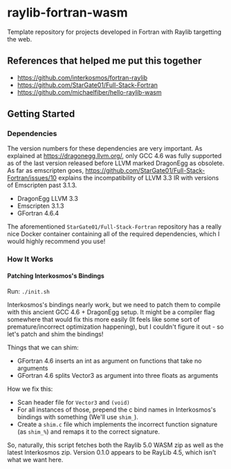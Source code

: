 # raylib-fortran-wasm
Template repository for projects developed in Fortran with Raylib targetting the web.

## References that helped me put this together
* https://github.com/interkosmos/fortran-raylib
* https://github.com/StarGate01/Full-Stack-Fortran
* https://github.com/michaelfiber/hello-raylib-wasm

## Getting Started

### Dependencies
The version numbers for these dependencies are very important.  As explained at https://dragonegg.llvm.org/, only GCC 4.6 was fully supported as of the last version released before LLVM marked DragonEgg as obsolete.  As far as emscripten goes, https://github.com/StarGate01/Full-Stack-Fortran/issues/10 explains the incompatibility of LLVM 3.3 IR with versions of Emscripten past 3.1.3.

* DragonEgg LLVM 3.3
* Emscripten 3.1.3
* GFortran 4.6.4

The aforementioned `StarGate01/Full-Stack-Fortran` repository has a really nice Docker container containing all of the required dependencies, which I would highly recommend you use!

### How It Works

#### Patching Interkosmos's Bindings

Run: `./init.sh`

Interkosmos's bindings nearly work, but we need to patch them to compile with this ancient GCC 4.6 + DragonEgg setup.  It might be a compiler flag somewhere that would fix this more easily (It feels like some sort of premature/incorrect optimization happening), but I couldn't figure it out - so let's patch and shim the bindings!

Things that we can shim:
* GFortran 4.6 inserts an int as argument on functions that take no arguments
* GFortran 4.6 splits Vector3 as argument into three floats as arguments

How we fix this:
* Scan header file for `Vector3` and `(void)`
* For all instances of those, prepend the c bind names in Interkosmos's bindings with something (We'll use `shim_`).
* Create a `shim.c` file which implements the incorrect function signature (as `shim_%`) and remaps it to the correct signature.

So, naturally, this script fetches both the Raylib 5.0 WASM zip as well as the latest Interkosmos zip.  Version 0.1.0 appears to be RayLib 4.5, which isn't what we want here.
